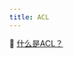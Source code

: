 ```yaml
---
title: ACL
---
```



🔗 [什么是ACL？](https://info.support.huawei.com/info-finder/encyclopedia/zh/ACL.html)
